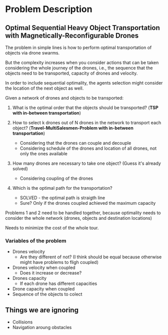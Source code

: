 # Problem Description

## Optimal Sequential Heavy Object Transportation with Magnetically-Reconfigurable Drones

The problem in simple lines is how to perform optimal transportation of objects via drone swarms. 

But the complexity increases when you consider actions that can be taken considering the whole journey of the drones, i.e., the sequence that the objects need to be transported, capacity of drones and velocity.

In order to include sequential optimality, the agents selection might consider the location of the next object as well.

Given a network of drones and objects to be transported:
1. What is the optimal order that the objects should be transported? (**TSP with in-between transportation**)

2. How to select k drones out of N drones in the network to transport each object? (**Travel-MultiSalesmen-Problem with in-between transportation**)
    - Considering that the drones can couple and decouple
    - Considering schedule of the drones and location of all drones, not only the ones available

3. How many drones are necessary to take one object? (Guess it's already solved)
    - Considering coupling of the drones

4. Which is the optimal path for the transportation?
    - SOLVED - the optimal path is straigth line
    - Sure? Only if the drones coupled achieved the maximum capacity

Problems 1 and 2 need to be handled together, because optimality needs to consider the whole network (drones, objects and destination locations)

Needs to minimize the cost of the whole tour.


### Variables of the problem
- Drones velocity 
    - Are they different of not? (I think should be equal because otherwise might have problems to fligh coupled)
- Drones velocity when coupled
    - Does it increase or decrease?
- Drones capacity
    - If each drone has different capacities
- Drone capacity when coupled
- Sequence of the objects to colect

## Things we are ignoring
- Collisions
- Navigation aroung obstacles

